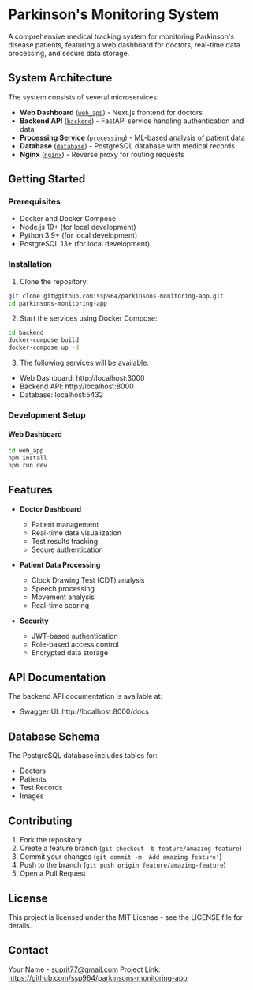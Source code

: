 # Parkinson's Monitoring System

A comprehensive medical tracking system for monitoring Parkinson's disease patients, featuring a web dashboard for doctors, real-time data processing, and secure data storage.

## System Architecture

The system consists of several microservices:

- **Web Dashboard** ([`web_app`](web_app/)) - Next.js frontend for doctors
- **Backend API** ([`backend`](backend/)) - FastAPI service handling authentication and data
- **Processing Service** ([`processing`](processing/)) - ML-based analysis of patient data
- **Database** ([`database`](database/)) - PostgreSQL database with medical records
- **Nginx** ([`nginx`](nginx/)) - Reverse proxy for routing requests

## Getting Started

### Prerequisites

- Docker and Docker Compose
- Node.js 19+ (for local development)
- Python 3.9+ (for local development)
- PostgreSQL 13+ (for local development)

### Installation

1. Clone the repository:
```sh
git clone git@github.com:ssp964/parkinsons-monitoring-app.git
cd parkinsons-monitoring-app
```

2. Start the services using Docker Compose:
```sh
cd backend
docker-compose build
docker-compose up -d
```

3. The following services will be available:
- Web Dashboard: http://localhost:3000
- Backend API: http://localhost:8000
- Database: localhost:5432

### Development Setup

#### Web Dashboard

```sh
cd web_app
npm install
npm run dev
```



## Features

- **Doctor Dashboard**
  - Patient management
  - Real-time data visualization
  - Test results tracking
  - Secure authentication

- **Patient Data Processing**
  - Clock Drawing Test (CDT) analysis
  - Speech processing
  - Movement analysis
  - Real-time scoring

- **Security**
  - JWT-based authentication
  - Role-based access control 
  - Encrypted data storage

## API Documentation

The backend API documentation is available at:
- Swagger UI: http://localhost:8000/docs

## Database Schema

The PostgreSQL database includes tables for:
- Doctors
- Patients
- Test Records
- Images

## Contributing

1. Fork the repository
2. Create a feature branch (`git checkout -b feature/amazing-feature`)
3. Commit your changes (`git commit -m 'Add amazing feature'`)
4. Push to the branch (`git push origin feature/amazing-feature`)
5. Open a Pull Request

## License

This project is licensed under the MIT License - see the LICENSE file for details.

## Contact

Your Name - suprit77@gmail.com
Project Link: https://github.com/ssp964/parkinsons-monitoring-app
